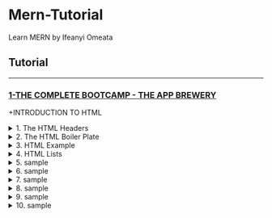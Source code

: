 # Mern-Tutorial
Learn MERN by Ifeanyi Omeata

## Tutorial

---

### [1-THE COMPLETE BOOTCAMP - THE APP BREWERY](#)

+INTRODUCTION TO HTML

<details>
  <summary>1. The HTML Headers</summary>

```html
<h1>Heading 1</h1>
<h2>Heading 2</h2>
<h3>Heading 3</h3>
<h4>Heading 4</h4>
<h5>Heading 5</h5>
<h6>Heading 6</h6>
```

```html
<!-- This is a Comment -->
<center>
    <hr size="3" noshade>
    <h1>THE ADVENTURES OF <br> SHERLOCK HOLMES</h1>
    <br>
    <h3>by</h3>
    <br>
    <h2>SIR ARTHUR CONAN DOYLE</h2>
    <hr size="3" noshade>
</center>
<!-- This is the end of the HTML code -->
```

</details>

<details>
  <summary>2. The HTML Boiler Plate</summary>

```html
<!DOCTYPE html>
<html lang="en" dir="ltr">
  <head>
    <meta charset="utf-8">
    <meta name="description" content="My Personal Page">
    <meta name="viewport" content="width=device-width, initial-scale=1.0">
    <title>My Personal Site</title>
  </head>
  <body>
    <h1>This is a Html Page</h1>
  </body>
</html>
```

The HTML Meta Tag

```html
<head>
  <meta charset="UTF-8">
  <meta name="description" content="Free Web tutorials">
  <meta name="keywords" content="HTML, CSS, JavaScript">
  <meta name="author" content="John Doe">
  <meta name="viewport" content="width=device-width, initial-scale=1.0">
</head>
```

```html
<head lang="en">
  <meta http-equiv="content-language" content="en">
  <meta charset="UTF-8">
  <meta name="viewport" content="width=device-width, initial-scale=1.0">
  <meta name="keywords" content="website, blog, foo, bar">
  <meta name="author" content="John Doe">
  <meta name="publisher" content="John Doe">
  <meta name="copyright" content="John Doe">
  <meta name="description" content="This short description describes my website.">
  <meta name="page-topic" content="Media">
  <meta name="page-type" content="Blogging">
  <meta name="audience" content="Everyone">
  <meta name="robots" content="index, follow">
  <title>My website title</title>
</head>
```

</details>

<details>
  <summary>3. HTML Example</summary>

```html
<!DOCTYPE html>
<html>

<head>
  <meta charset="utf-8">
  <title>Angela's Personal Site</title>
</head>

<body>
  <h1>Angela Yu</h1>
  <p><em>Founder and CTO of <strong>The App Brewery</strong>.</em></p>
  <p>I am an iOS and Web Developer. I love coffee and brew my own beers.</p>
  <hr>
</body>

</html>
```

</details>

<details>
  <summary>4. HTML Lists</summary>

```html
<!DOCTYPE html>
<html>

<head>
  <meta charset="utf-8">
  <title>Angela's Personal Site</title>
</head>

<body>
  <h1>Angela Yu</h1>
  <p><em>Founder and CTO of <strong>The App Brewery</strong>.</em></p>
  <p>I am an iOS and Web Developer. I love coffee and brew my own beers.</p>
  <hr>
  <h3>Books and Teaching</h3>
  <ul>
    <li>The Complete iOS App Development Bootcamp</li>
    <li>The Complete Web Development Bootcamp</li>
  </ul>
  <h3>My Hobbies</h3>
  <ol>
    <li>Beer brewing</li>
    <li>Martial arts</li>
    <li>Motorcycles</li>
  </ol>
</body>

</html>

```

</details>

<details>
  <summary>5. sample</summary>

```html

```

```html

```

```html

```

```bash

```

</details>

<details>
  <summary>6. sample</summary>

```html

```

```html

```

```html

```

```bash

```

</details>

<details>
  <summary>7. sample</summary>

```html

```

```html

```

```html

```

```bash

```

</details>

<details>
  <summary>8. sample</summary>

```html

```

```html

```

```html

```

```bash

```

</details>

<details>
  <summary>9. sample</summary>

```html

```

```html

```

```html

```

```bash

```

</details>

<details>
  <summary>10. sample</summary>

```html

```

```html

```

```html

```

```bash

```

</details>